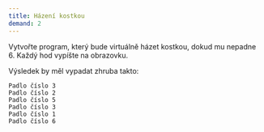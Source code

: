 ```yaml
---
title: Házení kostkou
demand: 2
---
```


Vytvořte program, který bude virtuálně házet kostkou, dokud mu nepadne 6. Každý hod vypíšte na obrazovku.

Výsledek by měl vypadat zhruba takto:

```text
Padlo číslo 3
Padlo číslo 2
Padlo číslo 5
Padlo číslo 3
Padlo číslo 1
Padlo číslo 6
```
